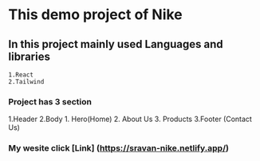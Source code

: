 # This demo project of Nike 
## In this project mainly used Languages and libraries
    1.React
    2.Tailwind
### Project has 3 section
  1.Header
  2.Body
    1. Hero(Home)
    2. About Us
    3. Products
  3.Footer (Contact Us)
### My wesite  click [Link] (https://sravan-nike.netlify.app/)
